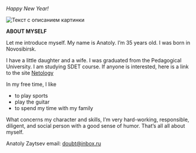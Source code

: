 _Happy New Year!_

![Текст с описанием картинки](https://kpi.ua/files/images-story/n1666.jpg)

**ABOUT MYSELF**


Let me introduce myself. My name is Anatoly. I’m 35 years old. I was born in Novosibirsk.

I have a little daughter and a wife. I was graduated from the Pedagogical University. I am studying SDET course. If anyone is interested, here is a link to the site [Netology](https://netology.ru/)


In my free time, I like 
+ to play sports 
+ play the guitar
+ to spend my time with my family

What concerns my character and skills, I’m very hard-working, responsible, diligent, and social person with a good sense of humor. That’s all all about myself.

Anatoly Zaytsev
email: doubt@inbox.ru
